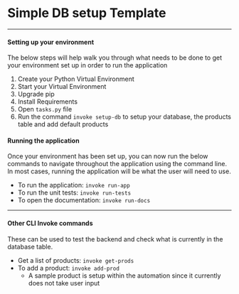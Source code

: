 # Simple DB setup Template

***

#### Setting up your environment
The below steps will help walk you through what needs to be done to get your environment set up in order to run the application
1. Create your Python Virtual Environment
2. Start your Virtual Environment
3. Upgrade pip
4. Install Requirements
5. Open `tasks.py` file
6. Run the command `invoke setup-db` to setup your database, the products table and add default products

#### Running the application
Once your environment has been set up, you can now run the below commands to navigate throughout the application using the command line.  In most cases, running the application will be what the user will need to use.
- To run the application: `invoke run-app`
- To run the unit tests: `invoke run-tests`
- To open the documentation: `invoke run-docs`

***

#### Other CLI Invoke commands
These can be used to test the backend and check what is currently in the database table.
- Get a list of products: `invoke get-prods`
- To add a product: `invoke add-prod`
  - A sample product is setup within the automation since it currently does not take user input
